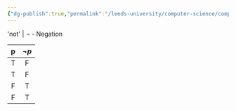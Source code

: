 ```yaml
---
{"dg-publish":true,"permalink":"/leeds-university/computer-science/compulsory-modules/fundamental-math-concepts/fundamentals-of-logic/propositional-logic/connectives/negation/","tags":["Definition"]}
---
```


'not' | $\neg$  - Negation

| p | $\neg{p}$ |
|:-:|:-:|
| T | F | 
| T | F |
| F | T |
| F | T |
